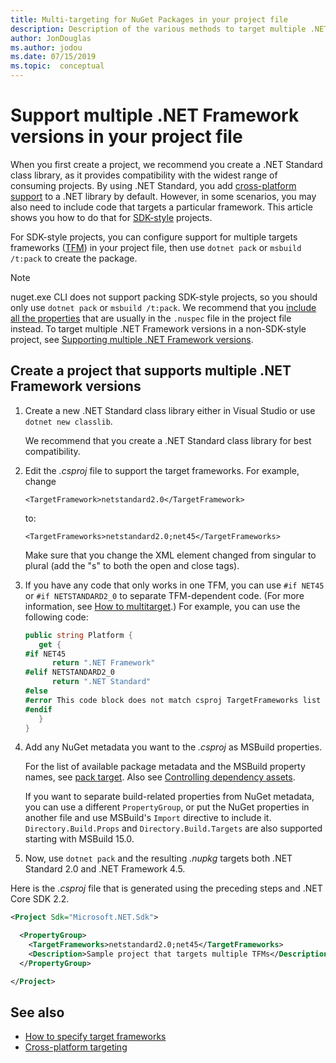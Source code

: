 ```yaml
---
title: Multi-targeting for NuGet Packages in your project file
description: Description of the various methods to target multiple .NET Framework versions from within a single NuGet package in your project file.
author: JonDouglas
ms.author: jodou
ms.date: 07/15/2019
ms.topic:  conceptual
---
```


# Support multiple .NET Framework versions in your project file

When you first create a project, we recommend you create a .NET Standard class library, as it provides compatibility with the widest range of consuming projects. By using .NET Standard, you add [cross-platform support](/dotnet/standard/library-guidance/cross-platform-targeting) to a .NET library by default. However, in some scenarios, you may also need to include code that targets a particular framework. This article shows you how to do that for [SDK-style](../resources/check-project-format.md) projects.

For SDK-style projects, you can configure support for multiple targets frameworks ([TFM](/dotnet/standard/frameworks)) in your project file, then use `dotnet pack` or `msbuild /t:pack` to create the package.

> [!NOTE]
> nuget.exe CLI does not support packing SDK-style projects, so you should only use `dotnet pack` or `msbuild /t:pack`. We recommend that you [include all the properties](../reference/msbuild-targets.md#pack-target) that are usually in the `.nuspec` file in the project file instead. To target multiple .NET Framework versions in a non-SDK-style project, see [Supporting multiple .NET Framework versions](supporting-multiple-target-frameworks.md).

## Create a project that supports multiple .NET Framework versions

1. Create a new .NET Standard class library either in Visual Studio or use `dotnet new classlib`.

   We recommend that you create a .NET Standard class library for best compatibility.

2. Edit the *.csproj* file to support the target frameworks. For example, change
   
   `<TargetFramework>netstandard2.0</TargetFramework>`
   
   to:
   
   `<TargetFrameworks>netstandard2.0;net45</TargetFrameworks>`

   Make sure that you change the XML element changed from singular to plural (add the "s" to both the open and close tags).

3. If you have any code that only works in one TFM, you can use `#if NET45` or `#if NETSTANDARD2_0` to separate TFM-dependent code. (For more information, see [How to multitarget](/dotnet/core/tutorials/libraries#how-to-multitarget).) For example, you can use the following code:

   ```csharp
   public string Platform {
      get {
   #if NET45
         return ".NET Framework"
   #elif NETSTANDARD2_0
         return ".NET Standard"
   #else
   #error This code block does not match csproj TargetFrameworks list
   #endif
      }
   }
   ```

4. Add any NuGet metadata you want to the *.csproj* as MSBuild properties.

   For the list of available package metadata and the MSBuild property names, see [pack target](../reference/msbuild-targets.md#pack-target). Also see [Controlling dependency assets](../consume-packages/package-references-in-project-files.md#controlling-dependency-assets).

   If you want to separate build-related properties from NuGet metadata, you can use a different `PropertyGroup`, or put the NuGet properties in another file and use MSBuild's `Import` directive to include it. `Directory.Build.Props` and `Directory.Build.Targets` are also supported starting with MSBuild 15.0.

5. Now, use `dotnet pack` and the resulting *.nupkg* targets both .NET Standard 2.0 and .NET Framework 4.5.

Here is the *.csproj* file that is generated using the preceding steps and .NET Core SDK 2.2.

```xml
<Project Sdk="Microsoft.NET.Sdk">

  <PropertyGroup>
    <TargetFrameworks>netstandard2.0;net45</TargetFrameworks>
    <Description>Sample project that targets multiple TFMs</Description>
  </PropertyGroup>

</Project>
```

## See also

* [How to specify target frameworks](/dotnet/standard/frameworks#how-to-specify-target-frameworks)
* [Cross-platform targeting](/dotnet/standard/library-guidance/cross-platform-targeting)
